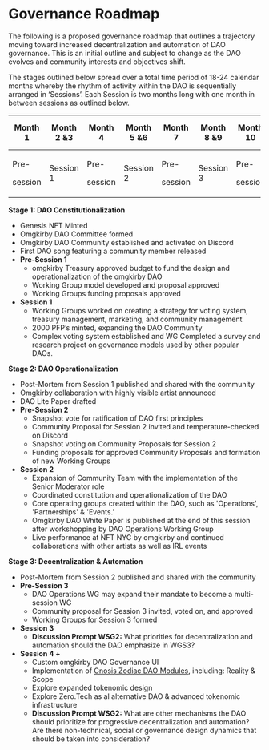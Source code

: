 # Governance Roadmap





The following is a proposed governance roadmap that outlines a trajectory moving toward increased decentralization and automation of DAO governance. This is an initial outline and subject to change as the DAO evolves and community interests and objectives shift.

The stages outlined below spread over a total time period of 18-24 calendar months whereby the rhythm of activity within the DAO is sequentially arranged in ‘Sessions’. Each Session is two months long with one month in between sessions as outlined below.

| Month 1                   | Month 2 &3 | Month 4                   | Month 5 &6 | Month 7                   | Month 8 &9 | Month 10                  | Month 11 & 12 |   |   |
| ------------------------- | ---------- | ------------------------- | ---------- | ------------------------- | ---------- | ------------------------- | ------------- | - | - |
| <p>Pre-</p><p>session</p> | Session 1  | <p>Pre-</p><p>session</p> | Session 2  | <p>Pre-</p><p>session</p> | Session 3  | <p>Pre-</p><p>session</p> | Session 4     |   |   |

**Stage 1: DAO Constitutionalization**

* Genesis NFT Minted
* Omgkirby DAO Committee formed
* Omgkirby DAO Community established and activated on Discord
* First DAO song featuring a community member released
* **Pre-Session 1**
  * omgkirby Treasury approved budget to fund the design and operationalization of the omgkirby DAO
  * Working Group model developed and proposal approved
  * Working Groups funding proposals approved
* **Session 1**
  * Working Groups worked on creating a strategy for voting system, treasury management, marketing, and community management
  * 2000 PFP’s minted, expanding the DAO Community
  * Complex voting system established and WG Completed a survey and research project on governance models used by other popular DAOs.

**Stage 2: DAO Operationalization**

* Post-Mortem from Session 1 published and shared with the community
* Omgkirby collaboration with highly visible artist announced
* DAO Lite Paper drafted
* **Pre-Session 2**
  * Snapshot vote for ratification of DAO first principles
  * Community Proposal for Session 2 invited and temperature-checked on Discord
  * Snapshot voting on Community Proposals for Session 2
  * Funding proposals for approved Community Proposals and formation of new Working Groups
* **Session 2**
  * Expansion of Community Team with the implementation of the Senior Moderator role
  * Coordinated constitution and operationalization of the DAO
  * Core operating groups created within the DAO, such as 'Operations', 'Partnerships' & 'Events.'
  * Omgkirby DAO White Paper is published at the end of this session after workshopping by DAO Operations Working Group
  * Live performance at NFT NYC by omgkirby and continued collaborations with other artists as well as IRL events

**Stage 3: Decentralization & Automation**

* Post-Mortem from Session 2 published and shared with the community
* **Pre-Session 3**
  * DAO Operations WG may expand their mandate to become a multi-session WG
  * Community proposal for Session 3 invited, voted on, and approved
  * Working Groups for Session 3 formed
* **Session 3**
  * **Discussion Prompt WSG2:** What priorities for decentralization and automation should the DAO emphasize in WGS3?
* **Session 4 +**
  * Custom omgkirby DAO Governance UI
  * Implementation of [Gnosis Zodiac DAO Modules](https://gnosisguild.mirror.xyz/OuhG5s2X5uSVBx1EK4tKPhnUc91Wh9YM0fwSnC8UNcg), including: Reality & Scope
  * Explore expanded tokenomic design
  * Explore Zero.Tech as al alternative DAO & advanced tokenomic infrastructure
  * **Discussion Prompt WSG2:** What are other mechanisms the DAO should prioritize for progressive decentralization and automation? Are there non-technical, social or governance design dynamics that should be taken into consideration?
